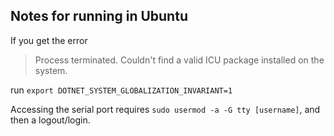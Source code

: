 
## Notes for running in Ubuntu
If you get the error 
> Process terminated. Couldn't find a valid ICU package installed on the system.

run `export DOTNET_SYSTEM_GLOBALIZATION_INVARIANT=1`

Accessing the serial port requires `sudo usermod -a -G tty [username]`, and then a logout/login.